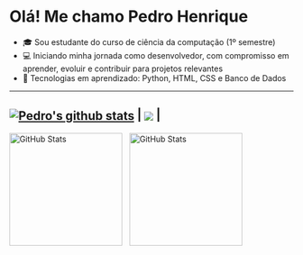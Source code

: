 # Olá! Me chamo Pedro Henrique
- 🎓 Sou estudante do curso de ciência da computação (1º semestre)
- 💻 Iniciando minha jornada como desenvolvedor, com compromisso em aprender, evoluir e contribuir para projetos relevantes
- 🧠 Tecnologias em aprendizado: Python, HTML, CSS e Banco de Dados<div>
----------------------------------------------------------------------------------------------------------------------------------
 <a href="https://github.com/anuraghazra/github-readme-stats"><img align="center" src="https://github-readme-stats.vercel.app/api?username=pedrotelesss&show_icons=true&include_all_commits=true&theme=buefy&hide_border=true" alt="Pedro's github stats" /></a> 
 | <a href="https://github.com/pedrotelesss/github-readme-stats"><img align="center" src="https://github-readme-stats.vercel.app/api/top-langs/?username=pedrotelesss&layout=compact&theme=buefy&hide_border=true" /></a> | 
----------------------------------------------------------------------------------------------------------------------------------
  <p>
  <img 
    align="left" 
    alt="GitHub Stats" 
    height="200" 
    style="padding-right: 10px;" 
    src="https://github-readme-stats.vercel.app/api?username=Larissakich&show_icons=true&theme=tokyonight&include_all_commits=true&locale=pt-br" 
  />

<img 
      align="left" 
      alt="GitHub Stats" 
      height="200" 
      src="https://github-readme-stats.vercel.app/api/top-langs/?username=larissakich&theme=tokyonight&layout=compact&custom_title=Tecnologias&langs_count=9" 
  />

</p>

